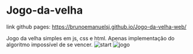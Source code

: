 # Jogo-da-velha



link github pages:
https://brunoemanuelsj.github.io/Jogo-da-velha-web/

Jogo da velha simples em js, css e html.  Apenas implementação do algoritmo impossível de se vencer.
![start](https://user-images.githubusercontent.com/38478766/75384268-91b6e580-58bc-11ea-803e-d1897e35020f.jpg)
![jogo](https://user-images.githubusercontent.com/38478766/75384276-9380a900-58bc-11ea-8ddc-c9c7c1976852.jpg)
